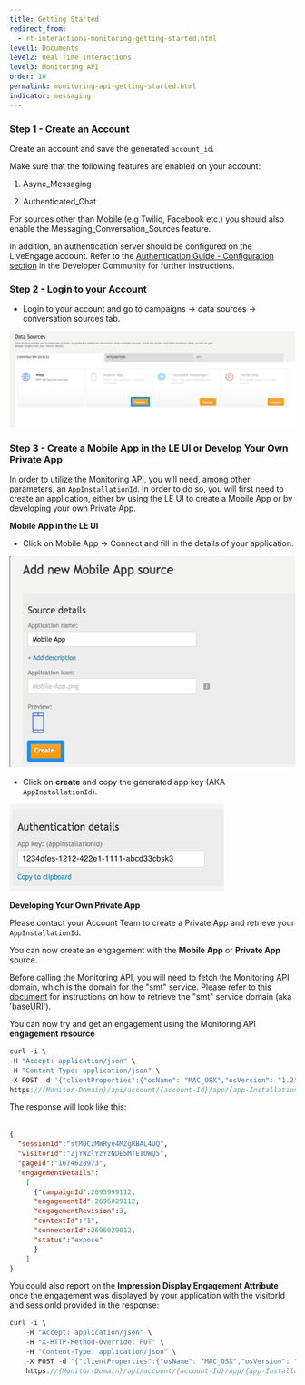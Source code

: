 ```yaml
---
title: Getting Started
redirect_from:
  - rt-interactions-monitoring-getting-started.html
level1: Documents
level2: Real Time Interactions
level3: Monitoring API
order: 10
permalink: monitoring-api-getting-started.html
indicator: messaging
---
```


### Step 1 - Create an Account

Create an account and save the generated `account_id`.

Make sure that the following features are enabled on your account:

1. Async_Messaging

2. Authenticated_Chat

For sources other than Mobile (e.g Twilio, Facebook etc.) you should also enable the Messaging_Conversation_Sources feature.

In addition, an authentication server should be configured on the LiveEngage account. Refer to the [Authentication Guide - Configuration section](https://developers.liveperson.com/guides-authentication-configuration.html) in the Developer Community for further instructions.

### Step 2 - Login to your Account

* Login to your account and go to campaigns → data sources -> conversation sources tab.

![Data Source](img/monitor_start1.png)

### Step 3 - Create a Mobile App in the LE UI or Develop Your Own Private App

In order to utilize the Monitoring API, you will need, among other parameters, an `AppInstallationId`. In order to do so, you will first need to create an application, either by using the LE UI to create a Mobile App or by developing your own Private App.

**Mobile App in the LE UI**

* Click on Mobile App -> Connect and fill in the details of your application.

![Mobile App](img/monitor_start2.png)

* Click on **create** and copy the generated app key (AKA `AppInstallationId`).

![AppInstallationId](img/monitor_start3.png)

**Developing Your Own Private App**

Please contact your Account Team to create a Private App and retrieve your `AppInstallationId`.

You can now create an engagement with the **Mobile App** or **Private App** source.

Before calling the Monitoring API, you will need to fetch the Monitoring API domain, which is the domain for the "smt" service. Please refer to [this document](https://developers.liveperson.com/agent-domain-domain-api.html#overview) for instructions on how to retrieve the "smt" service domain (aka 'baseURI').

You can now try and get an engagement using the Monitoring API **engagement resource**

```javascript
curl -i \
-H "Accept: application/json" \
-H "Content-Type: application/json" \
-X POST -d '{"clientProperties":{"osName": "MAC_OSX","osVersion": "1.2","appVersion": "1.0","deviceFamily": "MOBILE"},"consumerId":"uniqueIdInBrand","engagementAttributes": [{"type": "personal","personal": {"contacts": [{"email":"bbb@test.com","phone":"12345678"},{"email":"aaa@test2.co.il","phone":"98765430"}],"age": {"age":30.0,"year":1985,"month":7,"day":22},"firstname": "test","lastname": "test2","gender": "FEMALE","company": "liveperson"}}]}' \
https://{Monitor-Domain}/api/account/{account-Id}/app/{app-Installation-Id}/engagement?v=1.0
```

The response will look like this:

```json

{
  "sessionId":"stM0CzMWRye4MZgRBAL4UQ",
  "visitorId":"ZjYWZlYzYzNDE5MTE1OWQ5",
  "pageId":"1674628973",
  "engagementDetails":
    [
      {"campaignId":2695999112,
      "engagementId":2696029112,
      "engagementRevision":3,
      "contextId":"1",
      "connectorId":2696029012,
      "status":"expose"
      }
    ]
}
```

You could also report on the **Impression Display Engagement Attribute** once the engagement was displayed by your application with the visitorId and sessionId provided in the response:

```javascript
curl -i \
    -H "Accept: application/json" \
    -H "X-HTTP-Method-Override: PUT" \
    -H "Content-Type: application/json" \
    -X POST -d '{"clientProperties":{"osName": "MAC_OSX","osVersion": "1.2","appVersion": "1.0","deviceFamily": "MOBILE"},"consumerId":"uniqueIdInBrand","engagementAttributes": [{"type":"impDisplay","campaign":2695999112,"engId":2696029112,"revision":3,"eContext":[{"type":"engagementContext","id":"1"}]}]}' \
    https://{Monitor-Domain}/api/account/{account-Id}/app/{app-Installation-Id}/report?v=1.0&vid=A0ZTA5YTVlYTY5NTI1ODYx&sid=Vo13h4lpShW655STQJi9Jg    
```

